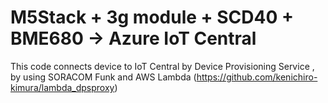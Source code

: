 # M5Stack + 3g module + SCD40 +  BME680 -> Azure IoT Central

This code connects device to IoT Central by Device Provisioning Service , by using SORACOM Funk and AWS Lambda (https://github.com/kenichiro-kimura/lambda_dpsproxy)

